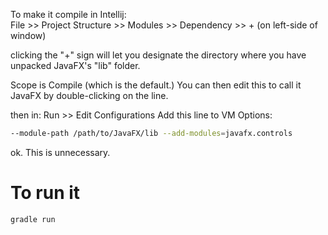 To make it compile in Intellij:\
File >> Project Structure >> Modules >> Dependency >> + (on left-side of window)
   
clicking the "+" sign will let you designate the directory where you have unpacked JavaFX's "lib" folder.
   
Scope is Compile (which is the default.) You can then edit this to call it JavaFX by double-clicking on the line.
   
then in:
Run >> Edit Configurations
Add this line to VM Options:
```bash
--module-path /path/to/JavaFX/lib --add-modules=javafx.controls
```
ok. This is unnecessary.

# To run it
```bash
gradle run
```